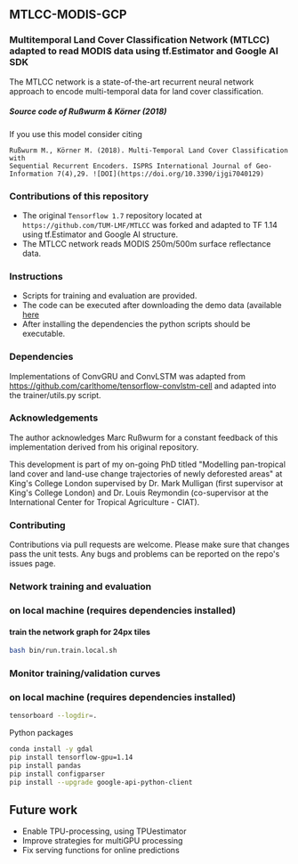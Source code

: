 ## MTLCC-MODIS-GCP
### Multitemporal Land Cover Classification Network (MTLCC) adapted to read MODIS data using tf.Estimator and Google AI SDK

The MTLCC network is a state-of-the-art recurrent neural network approach to encode multi-temporal data for land cover classification.

##### Source code of Rußwurm & Körner (2018)

If you use this model consider citing
```
Rußwurm M., Körner M. (2018). Multi-Temporal Land Cover Classification with
Sequential Recurrent Encoders. ISPRS International Journal of Geo-Information 7(4),29. ![DOI](https://doi.org/10.3390/ijgi7040129)

```

### Contributions of this repository
* The original `Tensorflow 1.7` repository located at `https://github.com/TUM-LMF/MTLCC` was forked and adapted to TF 1.14 using tf.Estimator and Google AI structure.
* The MTLCC network reads MODIS 250m/500m surface reflectance data.

### Instructions
* Scripts for training and evaluation are provided.
* The code can be executed after downloading the demo data (available [here](https://drive.google.com/drive/folders/1ljxThnqgeNsnfv_qejI-jE8O4bH9mHkW?usp=sharing)
*  After installing the dependencies the python scripts should be executable.

### Dependencies
Implementations of ConvGRU and ConvLSTM was adapted from https://github.com/carlthome/tensorflow-convlstm-cell and adapted into the trainer/utils.py script.

### Acknowledgements
The author acknowledges Marc Rußwurm for a constant feedback of this implementation derived from his original repository. 

This development is part of my on-going PhD titled "Modelling pan-tropical land cover and land-use change trajectories of newly deforested areas" at King's College London supervised by Dr. Mark Mulligan (first supervisor at King's College London) and Dr. Louis Reymondin (co-supervisor at the International Center for Tropical Agriculture - CIAT).

### Contributing
Contributions via pull requests are welcome. Please make sure that changes pass the unit tests. Any bugs and problems can be reported on the repo's issues page.

### Network training and evaluation

### on local machine (requires dependencies installed)

#### train the network graph for 24px tiles
```bash
bash bin/run.train.local.sh
```

### Monitor training/validation curves
### on local machine (requires dependencies installed)

```bash
tensorboard --logdir=.
```

Python packages
```bash
conda install -y gdal
pip install tensorflow-gpu=1.14
pip install pandas
pip install configparser
pip install --upgrade google-api-python-client
```
## Future work
* Enable TPU-processing, using TPUestimator
* Improve strategies for multiGPU processing
* Fix serving functions for online predictions
